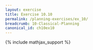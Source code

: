 ```yaml
---
layout: exercise
title: Exercise 10.10
permalink: /planning-exercises/ex_10/
breadcrumb: 10-Classical-Planning
canonical_id: ch10ex10
---
```


{% include mathjax_support %}
